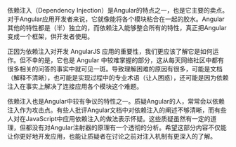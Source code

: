 依赖注入（Dependency Injection）是Angular的特点之一，也是它主要的卖点。对于Angular应用开发者来说，它就像能将各个模块粘合在一起的胶水。Angular其他的特性都是（半）独立的，而依赖注入能够整合所有的特性，真正把Angular变成一个框架，供开发者使用。

正因为依赖注入对开发 AngularJS 应用的重要性，我们更应该了解它是如何运作。但不幸的是，它也是 Angular 中较难掌握的部分，这从每天网络社区中都有很多相关的问答的事实中就可见一斑。导致理解困难的原因有很多，可能是文档（解释不清晰），也可能是实现过程中的专业术语（让人困惑），还可能是因为依赖注入在事实上解决了连接应用各个模块这个难题。

依赖注入也是Angular中较有争议的特性之一。质疑Angular的人，常常会以依赖注入作为攻击点。有些人批评Angular文档中对依赖注入的阐述不够清晰，而有些人对在JavaScript中应用依赖注入的做法表示怀疑。这些质疑虽然有一定的道理，但都没有对Angular注射器的原理有一个透彻的分析。希望这部分内容不仅能让你更好地开发应用，也能让质疑者在讨论之前对注入机制有更深入的了解。

